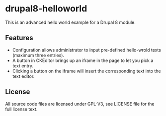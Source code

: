# drupal8-helloworld
This is an advanced hello world example for a Drupal 8 module.

## Features
- Configuration allows administrator to input pre-defined hello-wrold texts (maximum three entries).
- A button in CKEditor brings up an iframe in the page to let you pick a text entry.
- Clicking a button on the iframe will insert the corresponding text into the text editor.

## License
All source code files are licensed under GPL-V3, see LICENSE file for the full license text.

